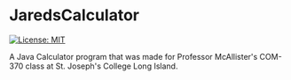 # JaredsCalculator
[![License: MIT](https://img.shields.io/badge/License-MIT-yellow.svg)](https://github.com/TheWolfBadger/CPU-Simulator/blob/master/LICENSE)

A Java Calculator program that was made for Professor McAllister's COM-370 class at St. Joseph's College Long Island.
